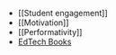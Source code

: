 - [[Student engagement]]
- [[Motivation]]
- [[Performativity]]
- [EdTech Books](https://edtechbooks.org/id_highered?action=abstracts)
